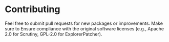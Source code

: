 # Contributing
Feel free to submit pull requests for new packages or improvements. 
Make sure to Ensure compliance with the original software licenses (e.g., Apache 2.0 for Scrutiny, GPL-2.0 for ExplorerPatcher).
